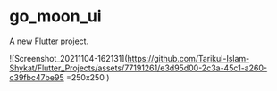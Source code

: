# go_moon_ui

A new Flutter project.

![Screenshot_20211104-162131](https://github.com/Tarikul-Islam-Shykat/Flutter_Projects/assets/77191261/e3d95d00-2c3a-45c1-a260-c39fbc47be95 =250x250 )
